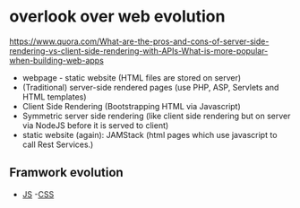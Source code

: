 # overlook over web evolution

https://www.quora.com/What-are-the-pros-and-cons-of-server-side-rendering-vs-client-side-rendering-with-APIs-What-is-more-popular-when-building-web-apps

- webpage - static website (HTML files are stored on server)
- (Traditional) server-side rendered pages (use PHP, ASP, Servlets and HTML templates)
- Client Side Rendering (Bootstrapping HTML via Javascript)
- Symmetric server side rendering (like client side rendering but on server via NodeJS before it is served to client)
- static website (again): JAMStack (html pages which use javascript to call Rest Services.)

## Framwork evolution

- [JS](https://2019.stateofjs.com/)
-[CSS](https://2019.stateofcss.com/)
